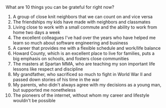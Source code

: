 What are 10 things you can be grateful for right now?

1. A group of close knit neighbors that we can count on and vice versa
1. The friendships my kids have made with neighbors and classmates
1. Living close to work with a small commute and the ability to work from home two days a week
1. The excellent colleagues I've had over the years who have helped me learn so much about software engineering and business
1. A career that provides me with a flexible schedule and work/life balance
1. Howard County, which is an excellent place to live for families, puts a big emphasis on schools, and fosters close communities
1. The masters at Spartan MMA, who are teaching my son important life lessons like respect and discipline
1. My grandfather, who sacrificed so much to fight in World War II and passed down stories of his time in the war
1. My parents, who didn't always agree with my decisions as a young man, but supported me nonetheless
1. The pioneers of the internet, without whom my career and lifestyle wouldn't be possible
